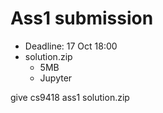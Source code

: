 # Ass1 submission

+ Deadline:  17 Oct 18:00
+ solution.zip
  + 5MB
  + Jupyter

give cs9418 ass1 solution.zip
